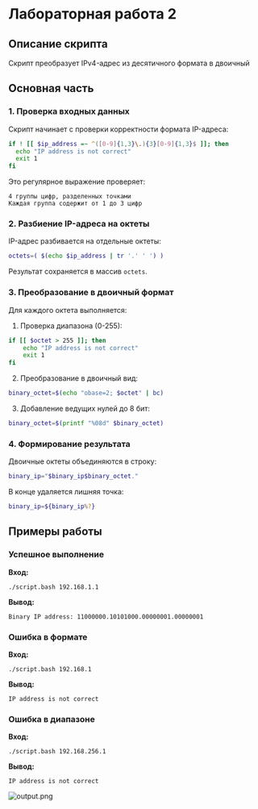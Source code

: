 
# Лабораторная работа 2

## Описание скрипта
Скрипт преобразует IPv4-адрес из десятичного формата в двоичный


## Основная часть


### 1. Проверка входных данных
Скрипт начинает с проверки корректности формата IP-адреса:

```bash
if ! [[ $ip_address =~ ^([0-9]{1,3}\.){3}[0-9]{1,3}$ ]]; then
  echo "IP address is not correct"
  exit 1
fi
```

Это регулярное выражение проверяет:

	4 группы цифр, разделенных точками
	Каждая группа содержит от 1 до 3 цифр
	

### 2. Разбиение IP-адреса на октеты

IP-адрес разбивается на отдельные октеты:

```bash
octets=( $(echo $ip_address | tr '.' ' ') )
```
Результат сохраняется в массив `octets`.

### 3. Преобразование в двоичный формат

Для каждого октета выполняется:

1.  Проверка диапазона (0-255):

```bash
if [[ $octet > 255 ]]; then
    echo "IP address is not correct"
    exit 1
fi
```
2.  Преобразование в двоичный вид:
    

```bash
binary_octet=$(echo "obase=2; $octet" | bc)
```
3.  Добавление ведущих нулей до 8 бит:
    
```bash
binary_octet=$(printf "%08d" $binary_octet)
```
### 4. Формирование результата

Двоичные октеты объединяются в строку:

```bash
binary_ip="$binary_ip$binary_octet."
```
В конце удаляется лишняя точка:

```bash
binary_ip=${binary_ip%?}
```
## Примеры работы

### Успешное выполнение

**Вход:**

```./script.bash 192.168.1.1```

**Вывод:**

```Binary IP address: 11000000.10101000.00000001.00000001```

### Ошибка в формате

**Вход:**

```./script.bash 192.168.1```

**Вывод:**

```IP address is not correct```

### Ошибка в диапазоне

**Вход:**

```./script.bash 192.168.256.1```

**Вывод:**

```IP address is not correct```

![output.png](Screeenshots/1.png)
